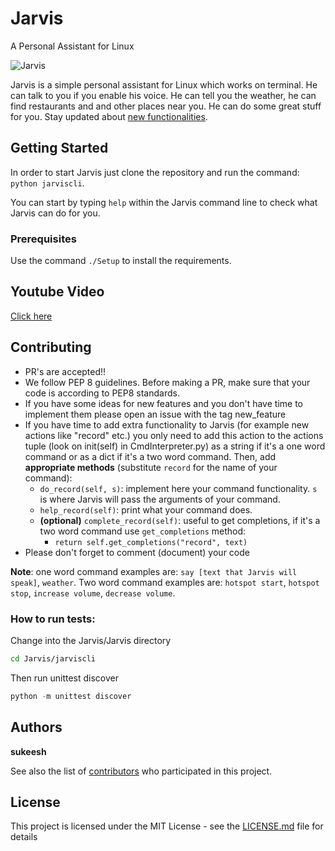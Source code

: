 # Jarvis
A Personal Assistant for Linux

![Jarvis](http://i.imgur.com/xZ8x9ES.jpg)

Jarvis is a simple personal assistant for Linux which works on terminal. He can talk to you if you enable his voice. He can tell you the weather, he can find restaurants and and other places near you. He can do some great stuff for you. Stay updated about [new functionalities](NEW_FUNCTIONALITIES.md).

## Getting Started

In order to start Jarvis just clone the repository and run the command: `python jarviscli`.

You can start by typing `help` within the Jarvis command line to check what Jarvis can do for you.

### Prerequisites

Use the command `./Setup` to install the requirements.

## Youtube Video

[Click here](https://www.youtube.com/watch?v=PR-nxqmG3V8)

## Contributing

- PR's are accepted!!
- We follow PEP 8 guidelines. Before making a PR, make sure that your code is according to PEP8 standards.
- If you have some ideas for new features and you don't have time to implement them please open an issue with the tag new_feature
- If you have time to add extra functionality to Jarvis (for example new actions like "record" etc.) you only need to add this action to the actions tuple (look on init(self) in CmdInterpreter.py) as a string if it's a one word command or as a dict if it's a two word command. Then, add **appropriate methods** (substitute `record` for the name of your command):
  + `do_record(self, s)`: implement here your command functionality. `s` is where Jarvis will pass the arguments of your command.
  + `help_record(self)`: print what your command does.
  + **(optional)** `complete_record(self)`: useful to get completions, if it's a two word command use `get_completions` method: 
    + `return self.get_completions("record", text)`
- Please don't forget to comment (document) your code

**Note**: one word command examples are: `say [text that Jarvis will speak]`, `weather`. Two word command examples are: `hotspot start`, `hotspot stop`, `increase volume`, `decrease volume`.

 ### How to run tests:
 Change into the Jarvis/Jarvis directory
 ```bash
 cd Jarvis/jarviscli
 ```
 Then run unittest discover
 ```python
 python -m unittest discover
 ```

## Authors

 **sukeesh** 

See also the list of [contributors](contributors.md) who participated in this project.

## License

This project is licensed under the MIT License - see the [LICENSE.md](LICENSE.md) file for details
